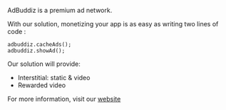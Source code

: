 AdBuddiz is a premium ad network.

With our solution, monetizing your app is as easy as writing two lines of code :

	adbuddiz.cacheAds();
	adbuddiz.showAd();

Our solution will provide:
- Interstitial: static & video
- Rewarded video

For more information, visit our [website][AdBuddiz]

[AdBuddiz]: http://www.adbuddiz.com/?utm_source=cordova&utm_medium=web&utm_campaign=cordova